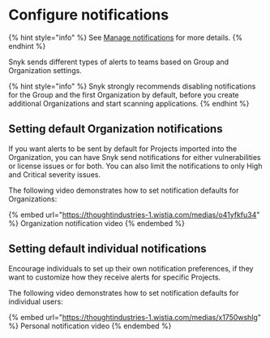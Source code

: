 # Configure notifications

{% hint style="info" %}
See [Manage notifications](../../../../snyk-admin/manage-notifications.md) for more details.
{% endhint %}

Snyk sends different types of alerts to teams based on Group and Organization settings.

{% hint style="info" %}
Snyk strongly recommends disabling notifications for the Group and the first Organization by default, before you create additional Organizations and start scanning applications.
{% endhint %}

## Setting default Organization notifications

If you want alerts to be sent by default for Projects imported into the Organization, you can have Snyk send notifications for either vulnerabilities or license issues or for both. You can also limit the notifications to only High and Critical severity issues.

The following video demonstrates how to set notification defaults for Organizations:

{% embed url="https://thoughtindustries-1.wistia.com/medias/o41yfkfu34" %}
Organization notification video
{% endembed %}

## Setting default individual notifications

Encourage individuals to set up their own notification preferences, if they want to customize how they receive alerts for specific Projects.

The following video demonstrates how to set notification defaults for individual users:

{% embed url="https://thoughtindustries-1.wistia.com/medias/x1750wshlg" %}
Personal notification video
{% endembed %}
